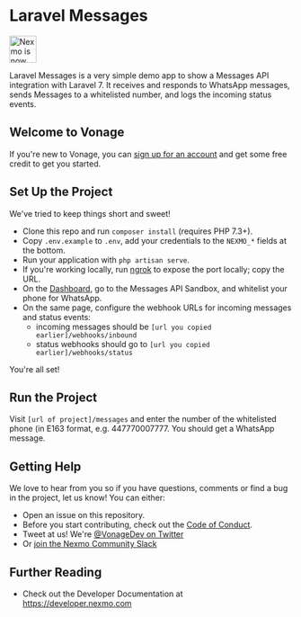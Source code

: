 # Laravel Messages

<img src="https://developer.nexmo.com/assets/images/Vonage_Nexmo.svg" height="48px" alt="Nexmo is now known as Vonage" />

Laravel Messages is a very simple demo app to show a Messages API integration with Laravel 7. It receives and responds to WhatsApp messages, sends Messages to a whitelisted number, and logs the incoming status events.

## Welcome to Vonage

If you're new to Vonage, you can [sign up for an account](https://dashboard.nexmo.com/sign-up?utm_source=DEV_REL&utm_medium=github&utm_campaign=laravel-messages) and get some free credit to get you started.

## Set Up the Project

We've tried to keep things short and sweet!

* Clone this repo and run `composer install` (requires PHP 7.3+).
* Copy `.env.example` to `.env`, add your credentials to the `NEXMO_*` fields at the bottom.
* Run your application with `php artisan serve`.
* If you're working locally, run [ngrok](https://ngrok.com) to expose the port locally; copy the URL.
* On the [Dashboard](https://dashboard.nexmo.com), go to the Messages API Sandbox, and whitelist your phone for WhatsApp.
* On the same page, configure the webhook URLs for incoming messages and status events:
    - incoming messages should be `[url you copied earlier]/webhooks/inbound`
    - status webhooks should go to `[url you copied earlier]/webhooks/status`

You're all set!

## Run the Project

Visit `[url of project]/messages` and enter the number of the whitelisted phone (in E163 format, e.g. 447770007777. You should get a WhatsApp message.

## Getting Help

We love to hear from you so if you have questions, comments or find a bug in the project, let us know! You can either:

* Open an issue on this repository. 
* Before you start contributing, check out the [Code of Conduct](CODEOFCONDUCT.md).
* Tweet at us! We're [@VonageDev on Twitter](https://twitter.com/VonageDev)
* Or [join the Nexmo Community Slack](https://developer.nexmo.com/community/slack)

## Further Reading

* Check out the Developer Documentation at <https://developer.nexmo.com>
